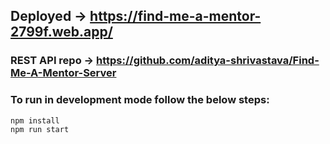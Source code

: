 ## Deployed -> https://find-me-a-mentor-2799f.web.app/

### REST API repo -> https://github.com/aditya-shrivastava/Find-Me-A-Mentor-Server

### To run in development mode follow the below steps:

`npm install`
<br/>
`npm run start`
